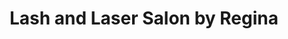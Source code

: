 ---
title: "Lash and Laser Salon by Regina"
url: /mississauga/lash-and-laser-salon-by-regina/
shop: Kosmetik
---